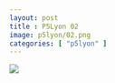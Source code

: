 ```yaml
---
layout: post
title : P5Lyon 02
image: p5lyon/02.png
categories: [ "p5lyon" ]
---
```

<img src="./IMG_2243.JPG" />

<canvas>
